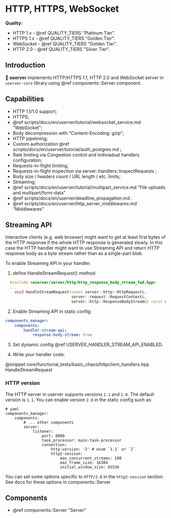 # HTTP, HTTPS, WebSocket

**Quality:**
* HTTP 1.x - @ref QUALITY_TIERS "Platinum Tier".
* HTTPS 1.x - @ref QUALITY_TIERS "Golden Tier".
* WebSocket - @ref QUALITY_TIERS "Golden Tier".
* HTTP 2.0 - @ref QUALITY_TIERS "Silver Tier".

## Introduction

🐙 **userver** implements HTTP/HTTPS 1.1, HTTP 2.0 and WebSocket server in
`userver-core` library using @ref components::Server component.

## Capabilities

* HTTP 1.1/1.0 support;
* HTTPS;
* @ref scripts/docs/en/userver/tutorial/websocket_service.md "WebSocket";
* Body decompression with "Content-Encoding: gzip";
* HTTP pipelining;
* Custom authorization @ref scripts/docs/en/userver/tutorial/auth_postgres.md ;
* Rate limiting via Congestion control and indiviadual handlers configuration;
* Requests-in-flight limiting;
* Requests-in-flight inspection via server::handlers::InspectRequests ;
* Body size / headers count / URL length / etc. limits;
* Streaming;
* @ref scripts/docs/en/userver/tutorial/multipart_service.md "File uploads and multipart/form-data"
* @ref scripts/docs/en/userver/deadline_propagation.md .
* @ref scripts/docs/en/userver/http_server_middlewares.md "Middlewares"

## Streaming API

Interactive clients (e.g. web browser) might want to get at least first bytes of
the HTTP response if the whole HTTP response is generated slowly. In this case
the HTTP handler might want to use Streaming API and return HTTP response body
as a byte stream rather than as a single-part blob.

To enable Streaming API in your handler:

1) define HandleStreamRequest() method:
```cpp
  #include <userver/server/http/http_response_body_stream_fwd.hpp>
  ...
    void HandleStreamRequest(const server::http::HttpRequest&,
                             server::request::RequestContext&,
                             server::http::ResponseBodyStream&) const override;
```

2) Enable Streaming API in static config:
```yaml
components_manager:
    components:
        handler-stream-api:
            response-body-stream: true
```

3) Set dynamic config @ref USERVER_HANDLER_STREAM_API_ENABLED.

4) Write your handler code:

@snippet core/functional_tests/basic_chaos/httpclient_handlers.hpp HandleStreamRequest


### HTTP version

The HTTP server in userver supports versions `1.1` and `2.0`. The default version is `1.1`.
You can enable version `2.0` in the static config such as:
```
# yaml
components_manager:
    components:
        # ... other components
        server:
            listener:
                port: 8080
                task_processor: main-task-processor
                connection:
                    http-version: '2' # enum `1.1` or `2`
                    http2-session:
                        max_concurrent_streams: 100
                        max_frame_size: 16384
                        initial_window_size: 65536
```
You can set some options specific to `HTTP/2.0` in the `http2-session` section. See docs for these options in components::Server


## Components

* @ref components::Server "Server"
